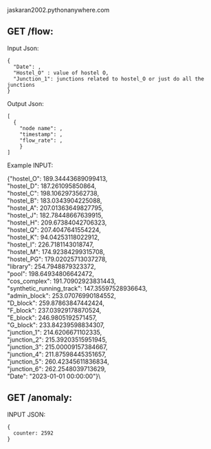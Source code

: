 jaskaran2002.pythonanywhere.com


<h2>GET /flow:</h2>
  Input Json:
  
    {
      "Date": ,
      "Hostel_O" : value of hostel O,
      "Junction_1": junctions related to hostel_O or just do all the junctions
    }
    
  Output Json:
  
    [
      {
        "node name": ,
        "timestamp": ,
        "flow_rate": ,
        }
    ]
    
     



Example INPUT:

{"hostel_O": 189.34443689099413,\
 "hostel_D": 187.261095850864,\
 "hostel_C": 198.1062973562738,\
 "hostel_B": 183.0343904225088,\
 "hostel_A": 207.01363649827795,\
 "hostel_J": 182.78448667639915,\
 "hostel_H": 209.67384042706323,\
 "hostel_Q": 207.4047641554224,\
 "hostel_K": 94.04253118022912,\
 "hostel_I": 226.7181143018747,\
 "hostel_M": 174.92384299315708,\
 "hostel_PG": 179.02025713037278,\
 "library": 254.7948879323372,\
 "pool": 198.64934806642472,\
 "cos_complex": 191.70902923831443,\
 "synthetic_running_track": 147.35597528936643,\
 "admin_block": 253.07076990184552,\
 "D_block": 259.87863847442424,\
 "F_block": 237.03929178870524,\
 "E_block": 246.9805192571457,\
 "G_block": 233.84239598834307,\
 "junction_1": 214.6206671102335,\
 "junction_2": 215.39203515951945,\
 "junction_3": 215.00009157384667,\
 "junction_4": 211.87598445351657,\
 "junction_5": 260.42345611836834,\
 "junction_6": 262.2548039713629,\
 "Date": "2023-01-01 00:00:00"}\





<h2>GET /anomaly:</h2>
  INPUT JSON:
    
    {
      counter: 2592
    }
    

